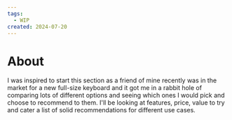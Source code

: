 ```yaml
---
tags:
  - WIP
created: 2024-07-20
---
```


# About

I was inspired to start this section as a friend of mine recently was in the market for a new full-size keyboard and it got me in a rabbit hole of comparing lots of different options and seeing which ones I would pick and choose to recommend to them. I'll be looking at features, price, value to try and cater a list of solid recommendations for different use cases.
